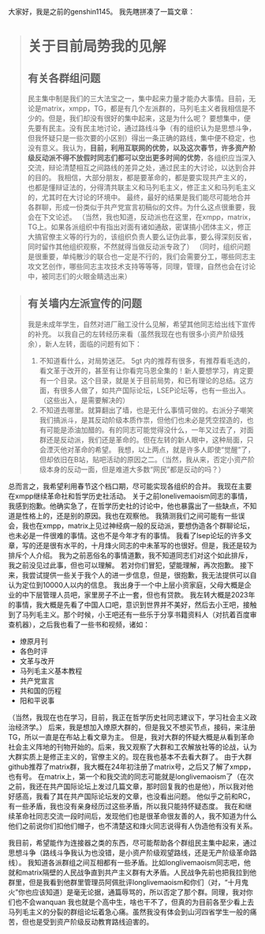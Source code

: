 大家好，我是之前的genshin1145。
我先瞎拼凑了一篇文章：
> # 关于目前局势我的见解
> ## 有关各群组问题
> 民主集中制是我们的三大法宝之一，集中起来力量才能办大事情。目前，无论是matrix，xmpp，TG，都是有几个左派群的，马列毛主义者我相信是不少的。但是，我们却没有很好的集中起来，这是为什么呢？
要想集中，便先要有民主。没有民主地讨论，通过路线斗争（有的组织认为是思想斗争，但我怀疑只是一些次要的小区别）得出一条正确的路线，集中便不稳定，也没有意义。我认为，**目前，利用互联网的优势，以及这次春节，许多资产阶级反动派不得不放假时同志们都可以空出更多时间的优势**，各组织应当深入交流，辩论清楚相互之间路线的差异之处，通过民主的大讨论，以达到合并的目的。
我相信，大部分朋友，都是要革命的，都是要实现共产主义的，也都是懂辩证法的，分得清共联主义和马列毛主义，修正主义和马列毛主义的，尤其时在大讨论的环境中。
最终，最好的结果是我们能尽可能地合并各群聊，形成一份类似于共产党宣言初稿似的文件。为什么这点很重要，我会在下文论述。
（当然，我也知道，反动派也在这里，在xmpp，matrix，TG上。如果各派组织中有指出对面有诸如通敌，密谋搞小团体主义，修正大搞官僚主义等的行为的，该组织负责人要么证伪此事，要么得深刻反省，同时留作其他组织观察，不然就得当做反动派专政了）
（同时，组织问题是很重要，单纯散沙的联合也一定是不行的，我们会需要分工，哪些同志主攻文艺创作，哪些同志主攻技术支持等等等，同理，管理，自然也会在讨论中，被同志们的火眼金睛选出来）

> ## 有关墙内左派宣传的问题
> 我是未成年学生，自然对进厂融工没什么见解，希望其他同志给出线下宣传的补充。
以我自己的左转经历来看（虽然我现在也有很多小资产阶级残余），新人左转，面临的问题有如下：
> 1. 不知道看什么，对局势迷茫。 5gt 内的推荐有很多，有推荐看毛选的，看文革于改开的，甚至有让你看完马恩全集的！新人要想学习，肯定要有一个目录。这个目录，就是关于目前局势，和已有理论的总结。这方面，有很多人做了，如共产国际论坛，LSEP论坛等，也有一些出入。（这些出入，是需要解决的）
> 2. 不知道去哪里。就算翻出了墙，也是无什么事情可做的。右派分子嘲笑我们搞派斗，是其反动阶级本质作祟，但他们也未必是凭空捏造的，也有可能是添油加醋的。有的同志可能觉得没什么，一年又过去了，对面群还是反动派，我们还是革命的。但在左转的新人眼中，这种局面，只会湮灭他对革命的希望。
> 我想，以上两点，就是许多人即使“觉醒”了，但却依旧在B站，贴吧活动的原因之二。（当然，我从来，否定小资产阶级本身的反动一面，但是难道大多数“网民”都是反动的吗？）

总而言之，我希望利用春节这个档口期，尽可能实现各组织的合并。
我现在主要在xmpp继续革命社和哲学历史社活动。
关于之前lonelivemaoism同志的事情，我感到抱歉。他确实急了，在哲学历史社的讨论中，他也暴露出了一些缺点，不知道是性格上的，还是别的原因。我也在观察他。
我猜测我们之间可能有一些误会，我也在xmpp，matrix上见过神经病一般的反动派，要想伪造各个群聊论坛，也未必是一件很难的事情。这也不是今年才有的事情。
我看了lsep论坛的许多文章，写的还是很有水平的，十月烽火同志的中未革写的也很好。但是，我还是较为排斥个人介绍。
我为之前恶俗名的事情道歉，我不知道同志们对这个如此排斥，我之前没见过此事，但也可以理解。
若对你们冒犯，望能理解，再次抱歉。
接下来，我尝试提供一些关于我个人的进一步信息，但是，很抱歉，我无法提供可以自认为定位到10000人以内的信息。
我出身于一个中上层小资家庭，父母大概是企业的中下层管理人员吧，家里房子不止一套，但也有贷款。
我左转大概是2023年的事情，我大概是先看了中国人口吧，意识到世界并不美好，然后去小王吧，接触到了马列毛主义。那个时候，小王吧还有一些乐于分享书籍资料人（对抗着百度审查机器），之后我也看了一些书和视频，诸如：
-   燎原月刊
-   各色时评
-   文革与改开
-   马列毛主义基本教程
-   共产党宣言
-   共和国的历程
-   阳和平说事

（当然，我现在也在学习，目前，我正在哲学历史社同志建议下，学习社会主义政治经济学。）
后来，我是想加入燎原大群的，但是我又不想买节点，接码，来注册TG，所以一直是在布站上看文章为主。
但是，我对大群的怀疑大概是从看到革命社会主义阵地的刊物开始的。后来，我又观察了大群和工农解放社等的论战，认为大群实质上是修正主义的，官僚主义的。现在我也基本不去看大群了。
由于大群github推荐了matrix群，我大概在24年初注册了matrix号，之后又了解了xmpp，也有号。
在matrix上，第一个和我交流的同志可能就是longlivemaoism了（在次之前，我还在共产国际论坛上发过几篇文章，那时回复我的也是他），所以我对他好感高，我看了其在共产国际论坛发的文章，也没看出问题。
他似乎之前和RC，有一些矛盾，我也没有亲身经历过这些矛盾，所以我只能持怀疑态度。
我在和继续革命社同志交流一段时间后，发现他们也是很革命很友善的人，我不知道为什么他们之前说你们扣他们帽子，也不清楚这和烽火同志说得有人伪造他有没有关系。

我目前，希望能作为连接器之类的东西，尽可能帮助各个群组民主集中起来，通过思想斗争（路线斗争我认为也没错，是小资产阶级观望路线，还是无产阶级革命路线）。
我知道各派群组之间互相都有一些矛盾。比如longlivemaoism同志吧，他就和matrix隔壁的人民战争直到共产主义群有大矛盾。人民战争先前也把我拉到他群里，但是我看到他群里管理员阿佩批评longlivemaoism和你们（对，“十月鬼火”你也应该知道）是毫无论据，通篇辱骂的，所以否定了那个群。同理，我对你们也不会wanquan
我也就是个高中生，啥也干不了，但真的为目前各至少看上去马列毛主义的分裂的群组论坛着急心痛。虽然我没有体会到山河四省学生一般的痛苦，但也是受到资产阶级反动教育路线迫害的。
<!--stackedit_data:
eyJoaXN0b3J5IjpbMTQ2MzYwMDE0OSwtMTcwMDg3NjQ0NiwtMT
IyNDM5OTQ3OV19
-->